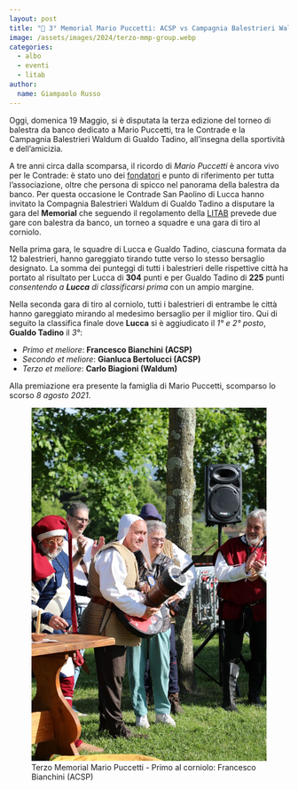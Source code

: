 ```yaml
---
layout: post
title: "🎯 3° Memorial Mario Puccetti: ACSP vs Campagnia Balestrieri Waldum"
image: /assets/images/2024/terzo-mmp-group.webp
categories:
  - albo
  - eventi
  - litab
author:
  name: Giampaolo Russo
---
```


Oggi, domenica 19 Maggio, si è disputata la terza edizione del torneo di balestra da banco dedicato a Mario Puccetti, tra le Contrade e la Campagnia Balestrieri Waldum di Gualdo Tadino, all’insegna della sportività e dell’amicizia.

<!-- more -->

A tre anni circa dalla scomparsa, il ricordo di *Mario Puccetti* è ancora vivo per le Contrade: è stato uno dei [fondatori](https://consanpaolino.org/2019/nascita-associazione-contrade-san-paolino) e punto di riferimento per tutta l’associazione, oltre che persona di spicco nel panorama della balestra da banco. Per questa occasione le Contrade San Paolino di Lucca hanno invitato la Compagnia Balestrieri Waldum di Gualdo Tadino a disputare la gara del **Memorial** che seguendo il regolamento della [LITAB](https://www.litab.net) prevede due gare con balestra da banco, un torneo a squadre e una gara di tiro al corniolo.

Nella prima gara, le squadre di Lucca e Gualdo Tadino, ciascuna formata da 12 balestrieri, hanno gareggiato tirando tutte verso lo stesso bersaglio designato. La somma dei punteggi di tutti i balestrieri delle rispettive città ha portato al risultato per Lucca di **304** punti e per Gualdo Tadino di **225** punti *consentendo a **Lucca** di classificarsi prima* con un ampio margine.

Nella seconda gara di tiro al corniolo, tutti i balestrieri di entrambe le città hanno gareggiato mirando al medesimo bersaglio per il miglior tiro.
Qui di seguito la classifica finale dove **Lucca** si è aggiudicato il *1° e 2° posto*, **Gualdo Tadino** il *3°*:

* *Primo et meliore*: **Francesco Bianchini (ACSP)**
* *Secondo et meliore*: **Gianluca Bertolucci (ACSP)**
* *Terzo et meliore*: **Carlo Biagioni (Waldum)**

Alla premiazione era presente la famiglia di Mario Puccetti, scomparso lo scorso *8 agosto 2021*.

<figure class="align-center">
    <img src="/assets/images/2024/terzo-mmp-1st-corniolo-bianchini-francesco.webp" alt="terzo memorial mario puccetti primo al corniolo francesco bianchini">
  <figcaption>Terzo Memorial Mario Puccetti - Primo al corniolo: Francesco Bianchini (ACSP)</figcaption>
</figure>
